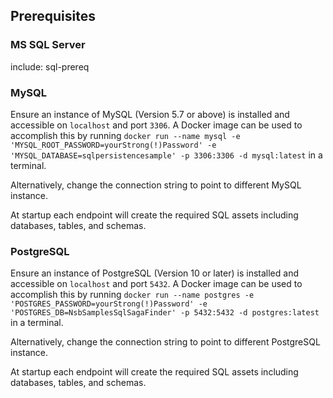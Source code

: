 ## Prerequisites

### MS SQL Server

include: sql-prereq

### MySQL

Ensure an instance of MySQL (Version 5.7 or above) is installed and accessible on `localhost` and port `3306`. A Docker image can be used to accomplish this by running `docker run --name mysql -e 'MYSQL_ROOT_PASSWORD=yourStrong(!)Password' -e 'MYSQL_DATABASE=sqlpersistencesample' -p 3306:3306 -d mysql:latest` in a terminal.

Alternatively, change the connection string to point to different MySQL instance.

At startup each endpoint will create the required SQL assets including databases, tables, and schemas.


### PostgreSQL

Ensure an instance of PostgreSQL (Version 10 or later) is installed and accessible on `localhost` and port `5432`. A Docker image can be used to accomplish this by running `docker run --name postgres -e 'POSTGRES_PASSWORD=yourStrong(!)Password' -e 'POSTGRES_DB=NsbSamplesSqlSagaFinder' -p 5432:5432 -d postgres:latest` in a terminal.

Alternatively, change the connection string to point to different PostgreSQL instance.

At startup each endpoint will create the required SQL assets including databases, tables, and schemas.
